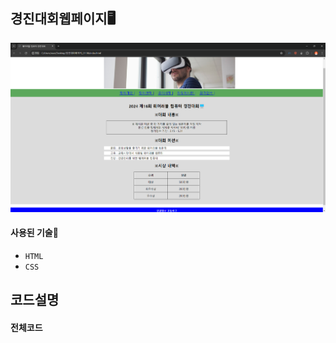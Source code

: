 ## 경진대회웹페이지🖥️

![경진대회이미지(1)](https://github.com/junhee23314/web/blob/main/%EA%B2%BD%EC%A7%84%EB%8C%80%ED%9A%8C%ED%8E%98%EC%9D%B4%EC%A7%80_21106/%EA%B2%BD%EC%A7%84%EB%8C%80%ED%9A%8C%EC%9D%B4%EB%AF%B8%EC%A7%80(1).png)

#### 사용된 기술🔧
- `HTML`
- `CSS`

## 코드설명
  
#### 전체코드
